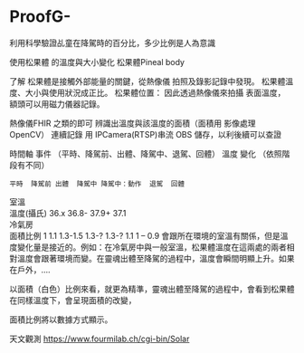 # ProofG-
利用科學驗證乩童在降駕時的百分比，多少比例是人為意識

使用松果體 的溫度與大小變化
松果體Pineal body

了解 松果體是接觸外部能量的關鍵，從熱像儀 拍照及錄影記錄中發現。 松果體溫度、大小與使用狀況成正比。
松果體位置： 因此透過熱像儀來拍攝 表面溫度， 額頭可以用磁力儀器記錄。

熱像儀FHIR 之類的即可 辨識出溫度與該溫度的面積（面積用 影像處理OpenCV）
連續記錄 用 IPCamera(RTSP)串流 OBS 儲存，以利後續可以查證


時間軸
事件 （平時、降駕前、出體、降駕中、退駕、回體）
溫度 變化 （依照階段有不同）

							
	平時	降駕前	出體	降駕中	降駕中：動作	退駕	回體
室溫							
溫度(攝氏)	36.x	36.8-	37.9+			37.1	
冷氣房							
面積比例	1	1.1	1.3-1.5	1.3-?	1.3-?	1.1	1 – 0.9
會跟所在環境的室溫有關係，但是溫度變化量是接近的。例如：在冷氣房中與一般室溫，松果體溫度在這兩處的兩者相對溫度會跟著環境而變。在靈魂出體至降駕的過程中，溫度會瞬間明顯上升。如果在戶外，….

以面積（白色）比例來看，就更為精準，靈魂出體至降駕的過程中，會看到松果體在同樣溫度下，會呈現面積的改變，

面積比例將以數據方式顯示。

天文觀測
https://www.fourmilab.ch/cgi-bin/Solar
